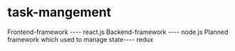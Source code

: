 # task-mangement
Frontend-framework ---- react.js
Backend-framework ---- node.js
Planned framework which used to manage state---- redux
